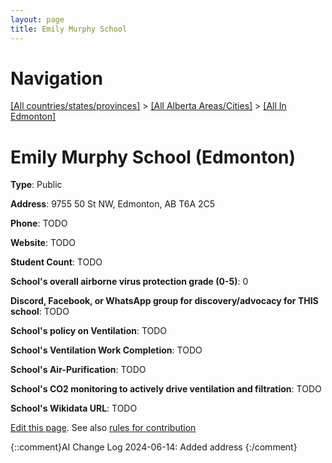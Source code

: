 ```yaml
---
layout: page
title: Emily Murphy School
---
```

# Navigation

[[All countries/states/provinces]](../../..) > [[All Alberta Areas/Cities]](../..) > [[All In Edmonton]](..)

# Emily Murphy School (Edmonton)

**Type**: Public

**Address**: 9755 50 St NW, Edmonton, AB T6A 2C5

**Phone**: TODO

**Website**: TODO

**Student Count**: TODO

**School's overall airborne virus protection grade (0-5)**: 0

**Discord, Facebook, or WhatsApp group for discovery/advocacy for THIS school**: TODO

**School's policy on Ventilation**: TODO

**School's Ventilation Work Completion**: TODO

**School's Air-Purification**: TODO

**School's CO2 monitoring to actively drive ventilation and filtration**: TODO

**School's Wikidata URL**: TODO


[Edit this page](https://github.com/ventilate-schools/AB/edit/main/./Edmonton/Emily_Murphy_School.md). See also [rules for contribution](../../../contribution-rules/)

{::comment}AI Change Log
2024-06-14: Added address
{:/comment}
